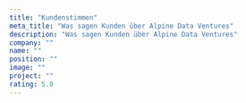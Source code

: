 ```yaml
---
title: "Kundenstimmen"
meta_title: "Was sagen Kunden über Alpine Data Ventures"
description: "Was sagen Kunden über Alpine Data Ventures"
company: ""
name: ""
position: ""
image: ""
project: ""
rating: 5.0
---
```

